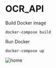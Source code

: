 # OCR_API
Build Docker image
```
docker-compose build
```

Run Docker
```
docker-compose up
```

![home](https://i.imgur.com/5weJKK7.png)
